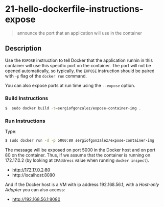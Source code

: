 # 21-hello-dockerfile-instructions-expose
> announce the port that an application will use in the container

## Description
Use the `EXPOSE` instruction to tell Docker that the application runnin in this container will use this specific port on the container. The port will not be opened automatically, so typically, the `EXPOSE` instruction should be paired with `-p` flag of the `docker run` command.

You can also expose ports at run time using the `--expose` option.




### Build Instructions
```bash
$  sudo docker build -t=sergiofgonzalez/expose-container-img .
```

### Run Instructions
Type:
```bash
$ sudo docker run -d -p 5000:80 sergiofgonzalez/expose-container-img
```

The message will be exposed on port 5000 in the Docker host and on port 80 on the container. Thus, if we assume that the container is running on 172.17.0.2 (by looking at `IPAddress` value when running `docker inspect`).
+ http://172.17.0.2:80
+ http://localhost:8080

And if the Docker host is a VM with ip address 192.168.56.1, with a *Host-only Adapter* you can also access:
+ http://192.168.56.1:8080
